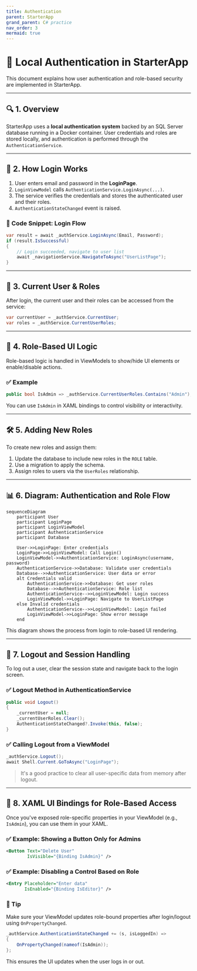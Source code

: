 ```yaml
---
title: Authentication
parent: StarterApp
grand_parent: C# practice
nav_order: 3
mermaid: true
---
```


# 🔐 Local Authentication in StarterApp

This document explains how user authentication and role-based security are implemented in StarterApp.

---

## 🔍 1. Overview

StarterApp uses a **local authentication system** backed by an SQL Server database running in a 
Docker container. User credentials and roles are stored locally, and authentication is performed 
through the `AuthenticationService`.

---

## 🔑 2. How Login Works

1. User enters email and password in the **LoginPage**.
2. `LoginViewModel` calls `AuthenticationService.LoginAsync(...)`.
3. The service verifies the credentials and stores the authenticated user and their roles.
4. `AuthenticationStateChanged` event is raised.

### 🔧 Code Snippet: Login Flow

```csharp
var result = await _authService.LoginAsync(Email, Password);
if (result.IsSuccessful)
{
    // Login succeeded, navigate to user list
    await _navigationService.NavigateToAsync("UserListPage");
}
```

---

## 👤 3. Current User & Roles

After login, the current user and their roles can be accessed from the service:

```csharp
var currentUser = _authService.CurrentUser;
var roles = _authService.CurrentUserRoles;
```

---

## 🧩 4. Role-Based UI Logic

Role-based logic is handled in ViewModels to show/hide UI elements or enable/disable actions.

### ✅ Example

```csharp
public bool IsAdmin => _authService.CurrentUserRoles.Contains("Admin");
```

You can use `IsAdmin` in XAML bindings to control visibility or interactivity.

---

## 🛠️ 5. Adding New Roles

To create new roles and assign them:

1. Update the database to include new roles in the `ROLE` table.
2. Use a migration to apply the schema.
3. Assign roles to users via the `UserRoles` relationship.

---

## 📊 6. Diagram: Authentication and Role Flow

```mermaid
sequenceDiagram
    participant User
    participant LoginPage
    participant LoginViewModel
    participant AuthenticationService
    participant Database

    User->>LoginPage: Enter credentials
    LoginPage->>LoginViewModel: Call Login()
    LoginViewModel->>AuthenticationService: LoginAsync(username, password)
    AuthenticationService->>Database: Validate user credentials
    Database-->>AuthenticationService: User data or error
    alt Credentials valid
        AuthenticationService->>Database: Get user roles
        Database-->>AuthenticationService: Role list
        AuthenticationService-->>LoginViewModel: Login success
        LoginViewModel->>LoginPage: Navigate to UserListPage
    else Invalid credentials
        AuthenticationService-->>LoginViewModel: Login failed
        LoginViewModel->>LoginPage: Show error message
    end
```

This diagram shows the process from login to role-based UI rendering.


---

## 🚪 7. Logout and Session Handling

To log out a user, clear the session state and navigate back to the login screen.

### ✅ Logout Method in AuthenticationService

```csharp
public void Logout()
{
    _currentUser = null;
    _currentUserRoles.Clear();
    AuthenticationStateChanged?.Invoke(this, false);
}
```

### ✅ Calling Logout from a ViewModel

```csharp
_authService.Logout();
await Shell.Current.GoToAsync("LoginPage");
```

> It's a good practice to clear all user-specific data from memory after logout.

---

## 🎨 8. XAML UI Bindings for Role-Based Access

Once you've exposed role-specific properties in your ViewModel (e.g., `IsAdmin`), you can use them in 
your XAML.

### ✅ Example: Showing a Button Only for Admins

```xml
<Button Text="Delete User"
        IsVisible="{Binding IsAdmin}" />
```

### ✅ Example: Disabling a Control Based on Role

```xml
<Entry Placeholder="Enter data"
       IsEnabled="{Binding IsEditor}" />
```

### 🔐 Tip

Make sure your ViewModel updates role-bound properties after login/logout using `OnPropertyChanged`.

```csharp
_authService.AuthenticationStateChanged += (s, isLoggedIn) =>
{
    OnPropertyChanged(nameof(IsAdmin));
};
```

This ensures the UI updates when the user logs in or out.

